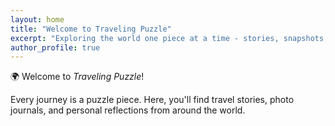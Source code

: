 ```yaml
---
layout: home
title: "Welcome to Traveling Puzzle"
excerpt: "Exploring the world one piece at a time - stories, snapshots, and reflections from across the globe."
author_profile: true
---
```


🌍 Welcome to *Traveling Puzzle*!

Every journey is a puzzle piece. Here, you'll find travel stories, photo journals, and personal reflections from around the world.
